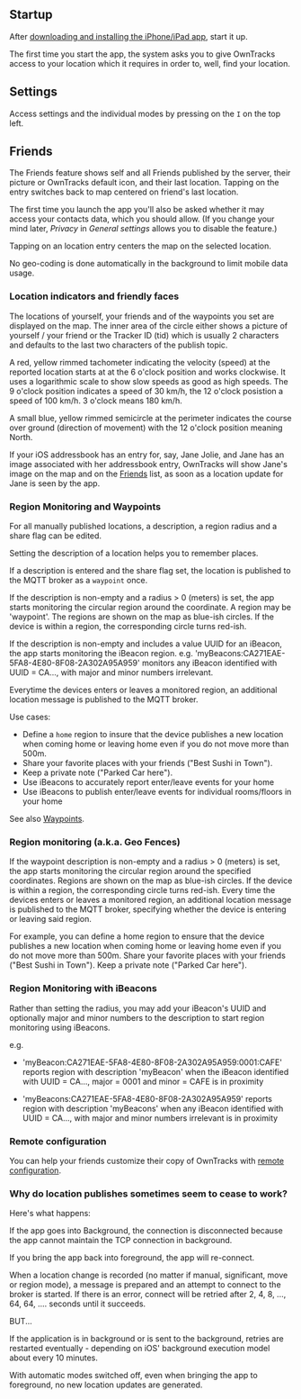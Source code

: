 ## Startup

After [downloading and installing the iPhone/iPad app](https://itunes.apple.com/en/app/mqttitude/id692424691?mt=8), start it
up.

The first time you start the app, the system asks you to give OwnTracks access to your location which it requires in order to, well, find your location.


## Settings

Access settings and the individual modes by pressing on the `I` on the top left.

## Friends

The Friends feature shows self and all Friends published by the server,
their picture or OwnTracks default icon, and their last location.  Tapping on
the entry switches back to map centered on friend's last location.

The first time you launch the app you'll also be asked whether it may access your
contacts data, which you should allow. (If you change your mind later, _Privacy_ in
_General settings_ allows you to disable the feature.)

Tapping on an location entry centers the map on the selected location.

No geo-coding is done automatically in the background to limit mobile data usage.

### Location indicators and friendly faces

The locations of yourself, your friends and of the waypoints you set are displayed on the map. The inner area of the circle either shows a picture of yourself / your friend or the Tracker ID (tid) which is usually 2 characters and defaults to the last two characters of the publish topic.

A red, yellow rimmed tachometer indicating the velocity (speed) at the reported location starts at at the 6 o'clock position and works clockwise. It uses a logarithmic scale to show slow speeds
as good as high speeds. The 9 o'clock position indicates a speed of 30 km/h, the 12 o'clock posistion a speed of 100 km/h. 3 o'clock means 180 km/h.

A small blue, yellow rimmed semicircle at the perimeter indicates the course over ground (direction of movement)  with the 12 o'clock position meaning North.

If your iOS addressbook has an entry for, say, Jane Jolie, and Jane has an image associated with her addressbook entry, OwnTracks will show Jane's image on the map and on the [Friends](friends.md) list, as soon as a location update for Jane is seen by the app.

### Region Monitoring and Waypoints

For all manually published locations, a description, a region radius and a share flag can be edited.

Setting the description of a location helps you to remember places.

If a description is entered and the share flag set, the location is published to the MQTT broker as a `waypoint` once.

If the description is non-empty and a radius > 0 (meters) is set, the app starts monitoring the circular region around the coordinate. A region may be 'waypoint'.
The regions are shown on the map as blue-ish circles. If the device is within a region, the corresponding circle turns red-ish.

If the description is non-empty and includes a value UUID for an iBeacon, the app starts monitoring the iBeacon region. e.g. 'myBeacons:CA271EAE-5FA8-4E80-8F08-2A302A95A959'
monitors any iBeacon identified with UUID = CA..., with major and minor numbers irrelevant.

Everytime the devices enters or leaves a monitored region, an additional location message is published to the MQTT broker.

Use cases:
* Define a `home` region to insure that the device publishes a new location when coming home or leaving home even if you do not move more than 500m.
* Share your favorite places with your friends ("Best Sushi in Town").
* Keep a private note ("Parked Car here").
* Use iBeacons to accurately report enter/leave events for your home
* Use iBeacons to publish enter/leave events for individual rooms/floors in your home

See also [Waypoints](waypoints.md).

### Region monitoring (a.k.a. Geo Fences)

If the waypoint description is non-empty and a radius > 0 (meters) is set, the
app starts monitoring the circular region around the specified coordinates. 
Regions are shown on the map as blue-ish circles. If the
device is within a region, the corresponding circle turns red-ish. Every time
the devices enters or leaves a monitored region, an additional location message
is published to the MQTT broker, specifying whether the device is entering or leaving
said region.


For example, you can define a home region to ensure that the device publishes a
new location when coming home or leaving home even if you do not move more than
500m. Share your favorite places with your friends ("Best Sushi in Town"). Keep
a private note ("Parked Car here").

### Region Monitoring with iBeacons

Rather than setting the radius, you may add your iBeacon's UUID and optionally major and minor numbers
to the description to start region monitoring using iBeacons.

e.g.
* 'myBeacon:CA271EAE-5FA8-4E80-8F08-2A302A95A959:0001:CAFE'
reports region with description 'myBeacon' when the iBeacon identified with UUID = CA..., major = 0001 and minor = CAFE is in proximity

* 'myBeacons:CA271EAE-5FA8-4E80-8F08-2A302A95A959'
reports region with description 'myBeacons' when any iBeacon identified with UUID = CA..., with major and minor numbers irrelevant is in proximity

### Remote configuration

You can help your friends customize their copy of OwnTracks with [remote configuration](remoteconfig.md).

### Why do location publishes sometimes seem to cease to work?

Here's what happens:

If the app goes into Background, the connection is disconnected because the app
cannot maintain the TCP connection in background.

If you bring the app back into foreground, the app will re-connect.

When a location change is recorded (no matter if manual, significant, move or
region mode), a message is prepared and an attempt to connect to the broker is
started. If there is an error, connect will be retried after 2, 4, 8, ..., 64,
64, .... seconds until it succeeds.

BUT...

If the application is in background or is sent to the background, retries are
restarted eventually - depending on iOS' background execution model about every 10 minutes.

With automatic modes switched off, even when bringing the app to foreground, no
new location updates are generated.

